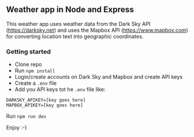 ## Weather app in Node and Express
This weather app uses weather data from the Dark Sky API (https://darksky.net) and uses the Mapbox API (https://www.mapbox.com) for converting location text into geographic coordinates.

### Getting started
- Clone repo
- Run `npm install`
- Login/create accounts on Dark Sky and Mapbox and create API keys
- Create a `.env` file 
- Add you API keys tot he `.env` file like:

```
DARKSKY_APIKEY=[key goes here]
MAPBOX_APIKEY=[key goes here]
```

Run `npm run dev`

Enjoy :-)

